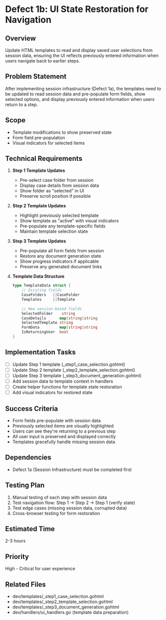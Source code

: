 # Defect 1b: UI State Restoration for Navigation

## Overview
Update HTML templates to read and display saved user selections from session data, ensuring the UI reflects previously entered information when users navigate back to earlier steps.

## Problem Statement
After implementing session infrastructure (Defect 1a), the templates need to be updated to read session data and pre-populate form fields, show selected options, and display previously entered information when users return to a step.

## Scope
- Template modifications to show preserved state
- Form field pre-population
- Visual indicators for selected items

## Technical Requirements
1. **Step 1 Template Updates**
   - Pre-select case folder from session
   - Display case details from session data
   - Show folder as "selected" in UI
   - Preserve scroll position if possible

2. **Step 2 Template Updates**
   - Highlight previously selected template
   - Show template as "active" with visual indicators
   - Pre-populate any template-specific fields
   - Maintain template selection state

3. **Step 3 Template Updates**
   - Pre-populate all form fields from session
   - Restore any document generation state
   - Show progress indicators if applicable
   - Preserve any generated document links

4. **Template Data Structure**
   ```go
   type TemplateData struct {
       // Existing fields
       CaseFolders   []CaseFolder
       Templates     []Template
       
       // New session-based fields
       SelectedFolder    string
       CaseDetails      map[string]string
       SelectedTemplate string
       FormData         map[string]string
       IsReturningUser  bool
   }
   ```

## Implementation Tasks
- [ ] Update Step 1 template (_step1_case_selection.gohtml)
- [ ] Update Step 2 template (_step2_template_selection.gohtml)
- [ ] Update Step 3 template (_step3_document_generation.gohtml)
- [ ] Add session data to template context in handlers
- [ ] Create helper functions for template state restoration
- [ ] Add visual indicators for restored state

## Success Criteria
- Form fields pre-populate with session data
- Previously selected items are visually highlighted
- Users can see they're returning to a previous step
- All user input is preserved and displayed correctly
- Templates gracefully handle missing session data

## Dependencies
- Defect 1a (Session Infrastructure) must be completed first

## Testing Plan
1. Manual testing of each step with session data
2. Test navigation flow: Step 1 → Step 2 → Step 1 (verify state)
3. Test edge cases (missing session data, corrupted data)
4. Cross-browser testing for form restoration

## Estimated Time
2-3 hours

## Priority
High - Critical for user experience

## Related Files
- dev/templates/_step1_case_selection.gohtml
- dev/templates/_step2_template_selection.gohtml
- dev/templates/_step3_document_generation.gohtml
- dev/handlers/ui_handlers.go (template data preparation)